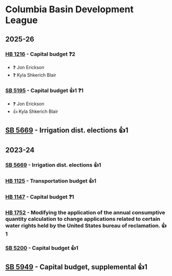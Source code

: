 # Columbia Basin Development League
## 2025-26

### [HB 1216](/bill/2025-26/hb/1216/) - Capital budget   ❓2
* ❓ Jon Erickson
* ❓ Kyla Shkerich Blair

### [SB 5195](/bill/2025-26/sb/5195/) - Capital budget 👍1  ❓1
* ❓ Jon Erickson
* 👍 Kyla Shkerich Blair

## [SB 5669](/bill/2025-26/sb/5669/) - Irrigation dist. elections 👍1  

## 2023-24

### [SB 5669](/bill/2023-24/sb/5669/) - Irrigation dist. elections 👍1  

### [HB 1125](/bill/2023-24/hb/1125/) - Transportation budget 👍1  

### [HB 1147](/bill/2023-24/hb/1147/) - Capital budget   ❓1

### [HB 1752](/bill/2023-24/hb/1752/) - Modifying the application of the annual consumptive quantity calculation to change applications related to certain water rights held by the United States bureau of reclamation. 👍1  

### [SB 5200](/bill/2023-24/sb/5200/) - Capital budget 👍1  

## [SB 5949](/bill/2023-24/sb/5949/) - Capital budget, supplemental 👍1  
